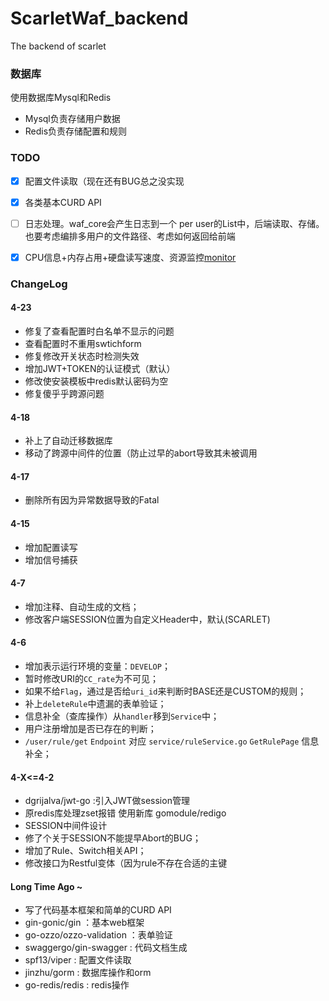 # ScarletWaf_backend
The backend of scarlet

### 数据库

使用数据库Mysql和Redis
- Mysql负责存储用户数据
- Redis负责存储配置和规则

### TODO

* [x] 配置文件读取（现在还有BUG总之没实现
* [x] 各类基本CURD API
* [ ] 日志处理。waf_core会产生日志到一个 per user的List中，后端读取、存储。也要考虑编排多用户的文件路径、考虑如何返回给前端
* [x]  CPU信息+内存占用+硬盘读写速度、资源监控[monitor](https://github.com/hades300/monitor)


### ChangeLog

#### 4-23

- 修复了查看配置时白名单不显示的问题
- 查看配置时不重用swtichform
- 修复修改开关状态时检测失效
- 增加JWT+TOKEN的认证模式（默认）
- 修改使安装模板中redis默认密码为空
- 修复傻乎乎跨源问题


#### 4-18

- 补上了自动迁移数据库
- 移动了跨源中间件的位置（防止过早的abort导致其未被调用


#### 4-17

- 删除所有因为异常数据导致的Fatal

#### 4-15

- 增加配置读写
- 增加信号捕获


#### 4-7

- 增加注释、自动生成的文档；
- 修改客户端SESSION位置为自定义Header中，默认(SCARLET)


#### 4-6

- 增加表示运行环境的变量：`DEVELOP`；
- 暂时修改URI的`CC_rate`为不可见；
- 如果不给`Flag`，通过是否给`uri_id`来判断时BASE还是CUSTOM的规则；
- 补上`deleteRule`中遗漏的表单验证；
- 信息补全（查库操作）从`handler`移到`Service`中；
- 用户注册增加是否已存在的判断；
- `/user/rule/get` `Endpoint` 对应 `service/ruleService.go` `GetRulePage` 信息补全；

#### 4-X<=4-2

- dgrijalva/jwt-go :引入JWT做session管理
- 原redis库处理zset报错 使用新库 gomodule/redigo
- SESSION中间件设计
- 修了个关于SESSION不能提早Abort的BUG；
- 增加了Rule、Switch相关API；
- 修改接口为Restful变体（因为rule不存在合适的主键

#### Long Time Ago ~

- 写了代码基本框架和简单的CURD API
- gin-gonic/gin ：基本web框架
- go-ozzo/ozzo-validation ：表单验证 
- swaggergo/gin-swagger : 代码文档生成
- spf13/viper : 配置文件读取
- jinzhu/gorm : 数据库操作和orm
- go-redis/redis : redis操作
